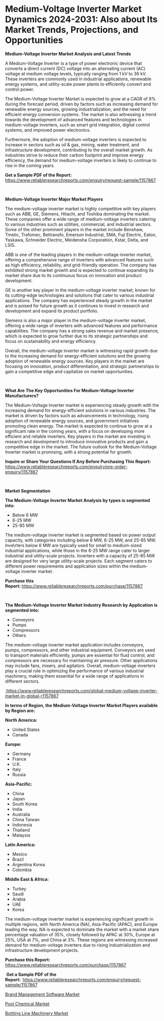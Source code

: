 <p><h1>Medium-Voltage Inverter Market Dynamics 2024-2031: Also about Its Market Trends, Projections, and Opportunities</h1></p><p><strong>Medium-Voltage Inverter Market Analysis and Latest Trends</strong></p>
<p><p>A Medium-Voltage Inverter is a type of power electronic device that converts a direct current (DC) voltage into an alternating current (AC) voltage at medium voltage levels, typically ranging from 1 kV to 36 kV. These inverters are commonly used in industrial applications, renewable energy systems, and utility-scale power plants to efficiently convert and control power.</p><p>The Medium-Voltage Inverter Market is expected to grow at a CAGR of 8% during the forecast period, driven by factors such as increasing demand for renewable energy sources, growing industrialization, and the need for efficient energy conversion systems. The market is also witnessing a trend towards the development of advanced features and technologies in medium-voltage inverters, such as smart grid integration, digital control systems, and improved power electronics.</p><p>Furthermore, the adoption of medium-voltage inverters is expected to increase in sectors such as oil & gas, mining, water treatment, and infrastructure development, contributing to the overall market growth. As industries strive to reduce their carbon footprint and improve energy efficiency, the demand for medium-voltage inverters is likely to continue to rise in the coming years.</p></p>
<p><strong>Get a Sample PDF of the Report:&nbsp;</strong> <a href="https://www.reliableresearchreports.com/enquiry/request-sample/1157867">https://www.reliableresearchreports.com/enquiry/request-sample/1157867</a></p>
<p>&nbsp;</p>
<p><strong>Medium-Voltage Inverter Major Market Players</strong></p>
<p><p>The medium-voltage inverter market is highly competitive with key players such as ABB, GE, Siemens, Hitachi, and Toshiba dominating the market. These companies offer a wide range of medium-voltage inverters catering to various industries such as utilities, commercial, and industrial sectors. Some of the other prominent players in the market include Benshaw, Tmetic, Trafomec, Beltransfo, Emerson Industrial, SMA, Fuji Electric, Eaton, Yaskawa, Schneider Electric, Meidensha Corporation, Kstar, Delta, and LSIS.</p><p>ABB is one of the leading players in the medium-voltage inverter market, offering a comprehensive range of inverters with advanced features such as high efficiency, reliability, and grid-friendly operation. The company has exhibited strong market growth and is expected to continue expanding its market share due to its continuous focus on innovation and product development.</p><p>GE is another key player in the medium-voltage inverter market, known for its cutting-edge technologies and solutions that cater to various industrial applications. The company has experienced steady growth in the market and is poised for future growth as it continues to invest in research and development and expand its product portfolio.</p><p>Siemens is also a major player in the medium-voltage inverter market, offering a wide range of inverters with advanced features and performance capabilities. The company has a strong sales revenue and market presence, which is expected to grow further due to its strategic partnerships and focus on sustainability and energy efficiency.</p><p>Overall, the medium-voltage inverter market is witnessing rapid growth due to the increasing demand for energy-efficient solutions and the growing adoption of renewable energy sources. Key players in the market are focusing on innovation, product differentiation, and strategic partnerships to gain a competitive edge and capitalize on market opportunities.</p></p>
<p>&nbsp;</p>
<p><strong>What Are The Key Opportunities For Medium-Voltage Inverter Manufacturers?</strong></p>
<p><p>The Medium-Voltage Inverter market is experiencing steady growth with the increasing demand for energy-efficient solutions in various industries. The market is driven by factors such as advancements in technology, rising adoption of renewable energy sources, and government initiatives promoting clean energy. The market is expected to continue to grow at a significant rate in the coming years, with a focus on developing more efficient and reliable inverters. Key players in the market are investing in research and development to introduce innovative products and gain a competitive edge in the market. The future outlook for the Medium-Voltage Inverter market is promising, with a strong potential for growth.</p></p>
<p><strong>Inquire or Share Your Questions If Any Before Purchasing This Report:</strong> <a href="https://www.reliableresearchreports.com/enquiry/pre-order-enquiry/1157867">https://www.reliableresearchreports.com/enquiry/pre-order-enquiry/1157867</a></p>
<p>&nbsp;</p>
<p><strong>Market Segmentation</strong></p>
<p><strong>The Medium-Voltage Inverter Market Analysis by types is segmented into:</strong></p>
<p><ul><li>Below 6 MW</li><li>6-25 MW</li><li>25-85 MW</li></ul></p>
<p><p>The medium-voltage inverter market is segmented based on power output capacity, with categories including below 6 MW, 6-25 MW, and 25-85 MW. Inve\rters below 6 MW are typically used for small to medium-sized industrial applications, while those in the 6-25 MW range cater to larger industrial and utility-scale projects. Inverters with a capacity of 25-85 MW are designed for very large utility-scale projects. Each segment caters to different power requirements and application sizes within the medium-voltage inverter market.</p></p>
<p><strong>Purchase this Report:&nbsp;</strong><a href="https://www.reliableresearchreports.com/purchase/1157867">https://www.reliableresearchreports.com/purchase/1157867</a></p>
<p>&nbsp;</p>
<p><strong>The Medium-Voltage Inverter Market Industry Research by Application is segmented into:</strong></p>
<p><ul><li>Conveyors</li><li>Pumps</li><li>Compressors</li><li>Others</li></ul></p>
<p><p>The medium-voltage inverter market application includes conveyors, pumps, compressors, and other industrial equipment. Conveyors are used to transport materials efficiently, pumps are essential for fluid control, and compressors are necessary for maintaining air pressure. Other applications may include fans, mixers, and agitators. Overall, medium-voltage inverters play a crucial role in optimizing the performance of various industrial machinery, making them essential for a wide range of applications in different sectors.</p></p>
<p><a href="https://www.reliableresearchreports.com/global-medium-voltage-inverter-market-in-global-r1157867">&nbsp;https://www.reliableresearchreports.com/global-medium-voltage-inverter-market-in-global-r1157867</a></p>
<p><strong>In terms of Region, the Medium-Voltage Inverter Market Players available by Region are:</strong></p>
<p>
    <p> <strong> North America: </strong>
        <ul>
            <li>United States</li>
            <li>Canada</li>
        </ul>
        </p> 
    <p> <strong> Europe: </strong>
        <ul>
            <li>Germany</li>
            <li>France</li>
            <li>U.K.</li>
            <li>Italy</li>
            <li>Russia</li>
        </ul>
        </p> 
    <p> <strong> Asia-Pacific: </strong>
        <ul>
            <li>China</li>
            <li>Japan</li>
            <li>South Korea</li>
            <li>India</li>
            <li>Australia</li>
            <li>China Taiwan</li>
            <li>Indonesia</li>
            <li>Thailand</li>
            <li>Malaysia</li>
        </ul>
        </p> 
    <p> <strong> Latin America: </strong>
        <ul>
            <li>Mexico</li>
            <li>Brazil</li>
            <li>Argentina Korea</li>
            <li>Colombia</li>
        </ul>
        </p> 
    <p> <strong> Middle East & Africa: </strong>
        <ul>
            <li>Turkey</li>
            <li>Saudi</li>
            <li>Arabia</li>
            <li>UAE</li>
            <li>Korea</li>
        </ul>
    </p>
    </p>
<p><p>The medium-voltage inverter market is experiencing significant growth in multiple regions, with North America (NA), Asia-Pacific (APAC), and Europe leading the way. NA is expected to dominate the market with a market share percentage valuation of 35%, closely followed by APAC at 30%, Europe at 25%, USA at 7%, and China at 3%. These regions are witnessing increased demand for medium-voltage inverters due to rising industrialization and infrastructure development projects.</p></p>
<p><strong>Purchase this Report: </strong><a href="https://www.reliableresearchreports.com/purchase/1157867">https://www.reliableresearchreports.com/purchase/1157867</a></p>
<p>&nbsp;<strong>Get a Sample PDF of the Report:&nbsp;&nbsp;</strong><a href="https://www.reliableresearchreports.com/enquiry/request-sample/1157867">https://www.reliableresearchreports.com/enquiry/request-sample/1157867</a></p>
<p><strong></strong></p>
<p><p><a href="https://florentine-yuzu-f42.notion.site/Brand-Management-Software-Market-Analysis-and-Sze-Forecasted-for-period-from-2024-to-2031-e5b30a5f2ee14a4ea15942c8df15e6a2">Brand Management Software Market</a></p><p><a href="https://issuu.com/reportprime-2/docs/pool-chemical-market-size-2030.pptx">Pool Chemical Market</a></p><p><a href="https://changeable-paste-463.notion.site/Bottling-Line-Machinery-Market-Size-CAGR-Trends-2024-2030-f5c65f4adb864e3ea767e2b33964d3c6">Bottling Line Machinery Market</a></p></p>